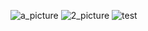 ![a_picture](https://raw.githubusercontent.com/quang-Ivan/Image-Hosting-1/master/0016_waifu2x_art_noise3_scale_tta_1.png)
![2_picture](https://raw.githubusercontent.com/quang-Ivan/Image-Hosting-1/master/14.jpg)
![test](https://github.com/quang-Ivan/Image-Hosting-1/blob/master/0014_waifu2x_art_noise3_scale_tta_1.png?raw=true)
